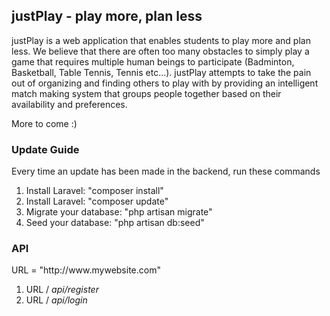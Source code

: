 ## justPlay - play more, plan less

justPlay is a web application that enables students to play more and plan less. We believe that there are often too many obstacles to simply play a game that requires multiple human beings to participate (Badminton, Basketball, Table Tennis, Tennis etc...). justPlay attempts to take the pain out of organizing and finding others to play with by providing an intelligent match making system that groups people together based on their availability and preferences.

More to come :)

<h3> Update Guide </h3>
<p> Every time an update has been made in the backend, run these commands </p>
<ol>
  <li> Install Laravel: "composer install" </li>
  <li> Install Laravel: "composer update" </li>
  <li> Migrate your database: "php artisan migrate" </li>
  <li> Seed your database: "php artisan db:seed" </li>
</ol>

<h3> API </h3>
<p> URL = "http://www.mywebsite.com" </p>
<ol>
  <li> URL /<i> api/register </i> </li>
  <li> URL /<i> api/login </i> </li>
</ol>
